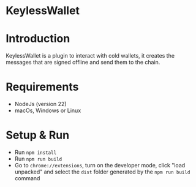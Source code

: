 # KeylessWallet

# Introduction

KeylessWallet is a plugin to interact with cold wallets, it creates the messages that are signed offline and send them to the chain.

# Requirements

- NodeJs (version 22)
- macOs, Windows or Linux

# Setup & Run

- Run `npm install`
- Run `npm run build`
- Go to `chrome://extensions`, turn on the developer mode, click "load unpacked" and select the `dist` folder generated by the `npm run build` command

